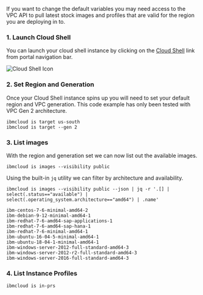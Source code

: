 If you want to change the default variables you may need access to the VPC API to pull latest stock images and profiles that are valid for the region you are deploying in to.

### 1. Launch Cloud Shell
You can launch your cloud shell instance by clicking on the [Cloud Shell][2] link from portal navigation bar.

![Cloud Shell Icon][image-1]

### 2. Set Region and Generation
Once your Cloud Shell instance spins up you will need to set your default region and VPC generation. This code example has only been tested with VPC Gen 2 architecture.

```shell
ibmcloud is target us-south
ibmcloud is target --gen 2
```

### 3. List images
With the region and generation set we can now list out the available images.

```shell
ibmcloud is images --visibility public

```
Using the built-in `jq` utility we can filter by architecture and availability.

```shell
ibmcloud is images --visibility public --json | jq -r '.[] | select(.status=="available") | select(.operating_system.architecture=="amd64") | .name'

ibm-centos-7-6-minimal-amd64-2
ibm-debian-9-12-minimal-amd64-1
ibm-redhat-7-6-amd64-sap-applications-1
ibm-redhat-7-6-amd64-sap-hana-1
ibm-redhat-7-6-minimal-amd64-1
ibm-ubuntu-16-04-5-minimal-amd64-1
ibm-ubuntu-18-04-1-minimal-amd64-1
ibm-windows-server-2012-full-standard-amd64-3
ibm-windows-server-2012-r2-full-standard-amd64-3
ibm-windows-server-2016-full-standard-amd64-3
```

### 4. List Instance Profiles

```shell
ibmcloud is in-prs
```

[1]:    images/current-deployment.png "Current VPC Deployment"
[2]:	https://cloud.ibm.com/shell

[image-1]:	https://dsc.cloud/quickshare/Shared-Image-2020-06-08-14-13-04.png
